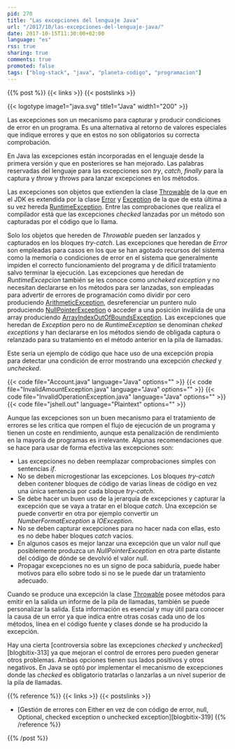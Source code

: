 ```yaml
---
pid: 270
title: "Las excepciones del lenguaje Java"
url: "/2017/10/las-excepciones-del-lenguaje-java/"
date: 2017-10-15T11:30:00+02:00
language: "es"
rss: true
sharing: true
comments: true
promoted: false
tags: ["blog-stack", "java", "planeta-codigo", "programacion"]
---
```


{{% post %}}
{{< links >}}
{{< postslinks >}}

{{< logotype image1="java.svg" title1="Java" width1="200" >}}

Las excepciones son un mecanismo para capturar y producir condiciones de error en un programa. Es una alternativa al retorno de valores especiales que indique errores y que en estos no son obligatorios su correcta comprobación.

En Java las excepciones están incorporadas en el lenguaje desde la primera versión y que en posteriores se han mejorado. Las palabras reservadas del lenguaje para las excepciones son _try_, _catch_, _finally_ para la captura y _throw_ y _throws_ para lanzar excepciones en los métodos.

Las excepciones son objetos que extienden la clase [Throwable](https://docs.oracle.com/javase/9/docs/api/java/lang/Throwable.html) de la que en el JDK es extendida por la clase [Error](https://docs.oracle.com/javase/9/docs/api/java/lang/Error.html) y [Exception](https://docs.oracle.com/javase/9/docs/api/java/lang/Exception.html) de la que de esta última a su vez hereda [RuntimeException](https://docs.oracle.com/javase/9/docs/api/java/lang/RuntimeException.html). Entre las comprobaciones que realiza el compilador está que las excepciones _checked_ lanzadas por un método son capturadas por el código que lo llama.

Solo los objetos que hereden de _Throwable_ pueden ser lanzados y capturados en los bloques _try-catch_. Las excepciones que heredan de _Error_ son empleadas para casos en los que se han agotado recursos del sistema como la memoria o condiciones de error en el sistema que generalmente impiden el correcto funcionamiento del programa y de difícil tratamiento salvo terminar la ejecución. Las excepciones que heredan de _RuntimeExcepcion_ también se les conoce como _uncheked exception_ y no necesitan declararse en los métodos para ser lanzadas, son empleadas para advertir de errores de programación como dividir por cero produciendo [ArithmeticException](https://docs.oracle.com/javase/9/docs/api/java/lang/ArithmeticException.html), desreferenciar un puntero nulo produciendo [NullPointerException](https://docs.oracle.com/javase/9/docs/api/java/lang/NullPointerException.html) o acceder a una posición inválida de una array produciendo [ArrayIndexOutOfBoundsException](https://docs.oracle.com/javase/9/docs/api/java/lang/ArrayIndexOutOfBoundsException.html). Las excepciones que heredan de _Exception_ pero no de _RuntimeException_ se denominan _cheked exceptions_ y han declararse en los métodos siendo de obligada captura o relanzado para su tratamiento en el método anterior en la pila de llamadas.

Este sería un ejemplo de código que hace uso de una excepción propia para detectar una condición de error mostrando una excepción _checked_ y _unchecked_.

{{< code file="Account.java" language="Java" options="" >}}
{{< code file="InvalidAmountException.java" language="Java" options="" >}}
{{< code file="InvalidOperationException.java" language="Java" options="" >}}
{{< code file="jshell.out" language="Plaintext" options="" >}}

Aunque las excepciones son un buen mecanismo para el tratamiento de errores se les critica que rompen el flujo de ejecución de un programa y tienen un coste en rendimiento, aunque esta penalización de rendimiento en la mayoría de programas es irrelevante. Algunas recomendaciones que se hace para usar de forma efectiva las excepciones son:

* Las excepciones no deben reemplazar comprobaciones simples con sentencias _if_.
* No se deben microgestionar las excepciones. Los bloques _try-catch_ deben contener bloques de código de varias líneas de código en vez una única sentencia por cada bloque _try-catch_.
* Se debe hacer un buen uso de la jerarquía de excepciones y capturar la excepción que se vaya a tratar en el bloque _catch_. Una excepción se puede convertir en otra por ejemplo convertir un _NumberFormatException_ a _IOException_.
* No se deben capturar excepciones para no hacer nada con ellas, esto es no debe haber bloques _catch_ vacíos.
* En algunos casos es mejor lanzar una excepción que un valor _null_ que posiblemente produzca un _NullPointerException_ en otra parte distante del código de dónde se devolvió el valor _null_.
* Propagar excepciones no es un signo de poca sabiduría, puede haber motivos para ello sobre todo si no se le puede dar un tratamiento adecuado.

Cuando se produce una excepción la clase [Throwable](https://docs.oracle.com/javase/9/docs/api/java/lang/Throwable.html) posee métodos para emitir en la salida un informe de la pila de llamadas, también se puede personalizar la salida. Esta información es esencial y muy útil para conocer la causa de un error ya que indica entre otras cosas cada uno de los métodos, línea en el código fuente y clases donde se ha producido la excepción.

Hay una cierta [controversia sobre las excepciones _checked_ y _unchecked_][blogbitix-313] ya que mejoran el control de errores pero pueden generar otros problemas. Ambas opciones tienen sus lados positivos y otros negativos. En Java se optó por implementar el mecanismo de excepciones donde las _checked_ es obligatorio tratarlas o lanzarlas a un nivel superior de la pila de llamadas.

{{% reference %}}
{{< links >}}
{{< postslinks >}}
* [Gestión de errores con Either en vez de con código de error, null, Optional, checked exception o unchecked exception][blogbitix-319]
{{% /reference %}}


{{% /post %}}
